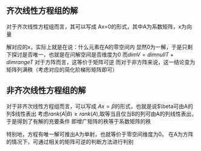 ## 齐次线性方程组的解
对于齐次线性方程组而言，其可以写成
Ax=0的形式，其中A为系数矩阵，x为向量

解对应的x，实际上就是在说：什么元素在A的零空间内
显然0为一解，于是只剩下探讨是否唯一，也就是在问解空间是否维度为0
而$dimV=dimn ullT+dimrangeT$
对于方阵而言，这等价于矩阵可逆
而对于非方阵来说，这一结论变为矩阵列满秩（考虑对应的简化阶梯形矩阵即可）

## 非齐次线性方程组的解
对于非齐次线性方程组而言，可以写成
$Ax=\beta$的形式，也就是说$\beta可由A的列$线性表出
考虑$rank(A|B)\geq rank(A)$,取等当且仅当B的列可由A的列线性表出，
于是得到了有解的充要条件
即增广矩阵的秩等于系数矩阵的秩

特别地，方程有唯一解可推出A为单射，也就等价于零空间维度为0。
在A为方阵的情况下，可通过相关的矩阵可逆的判断方法进行判别

